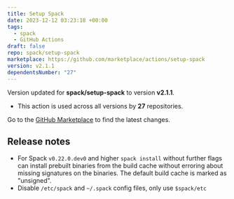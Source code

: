 ```yaml
---
title: Setup Spack
date: 2023-12-12 03:23:18 +00:00
tags:
  - spack
  - GitHub Actions
draft: false
repo: spack/setup-spack
marketplace: https://github.com/marketplace/actions/setup-spack
version: v2.1.1
dependentsNumber: "27"
---
```



Version updated for **spack/setup-spack** to version **v2.1.1**.
- This action is used across all versions by **27** repositories.

Go to the [GitHub Marketplace](https://github.com/marketplace/actions/setup-spack) to find the latest changes.

## Release notes

- For Spack `v0.22.0.dev0` and higher `spack install` without further flags can
  install prebuilt binaries from the build cache without erroring about missing
  signatures on the binaries. The default build cache is marked as "unsigned".
- Disable `/etc/spack` and `~/.spack` config files, only use `$spack/etc`


